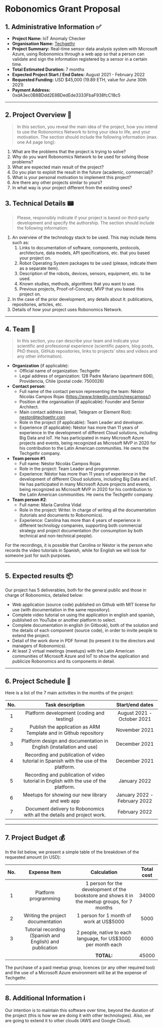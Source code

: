 # Robonomics Grant Proposal

## 1. Administrative Information :white_check_mark:

* **Project Name:** IoT Anomaly Checker
* **Organisation Name:** [Techgethr](https://techgethr.com/)
* **Project Summary:** Real-time sensor data analysis system with Microsoft Azure, using Robonomics through a web app so that a person can validate and sign the information registered by a sensor in a certain time.
* **Total Estimated Duration:** 7 months
* **Expected Project Start / End Dates:** August 2021 - February 2022
* **Requested Funding:** USD $45,000 (19.89 ETH, value for June 30th 2021)
* **Payment Address:** 0xdA3ec0B8BDdd2E8BDedEde3333FbaF938fcC18c5

---

## 2. Project Overview :bookmark_tabs:

> In this section, you reveal the main idea of the project, how you intend to use the Robonomics Network to bring your idea to life, and your motivation. The section should include the following information (max. one A4 page long):

1. What are the problems that the project is trying to solve?
2. Why do you want Robonomics Network to be used for solving those problems? 
3. What are expected main result of the project?
4. Do you plan to exploit the result in the future (academic, commercial)?
5. What is your personal motivation to implement this project?
6. Are there any other projects similar to yours? 
7. In what way is your project different from the existing ones?

## 3. Technical Details :pager:

> Please, responsibly indicate if your project is based on third-party development and specify the authorship. The section should include the following information: 

1. An overview of the technology stack to be used. This may include items such as: 
    1. Links to documentation of software, components, protocols, architecture, data models, API specifications, etc. that you based your project on.
    2. Robot Operating System packages to be used (please, indicate them as a separate item).
    3. Description of the robots, devices, sensors, equipment, etc. to be used.
    4. Known studies, methods, algorithms that you want to use.
    5. Previous projects, Proof-of-Concept, MVP that you based this project on.
2. In the case of the prior development, any details about it: publications, repositories, articles, etc.
3. Details of how your project uses Robonomics Network.

---

## 4. Team :busts_in_silhouette:

> In this section, you can describe your team and indicate your scientific and professional experience (scientific papers, blog posts, PhD thesis, GitHub repositories, links to projects’ sites and videos and any other information).

* **Organization** (if applicable):
    * Official name of organization: Techgethr
    * Legal address of organization: 128 Padre Mariano (apartment 606), Providencia, Chile (postal code: 7500026)
* **Contact person**:
    * Full name of the contact person representing the team: Néstor Nicolás Campos Rojas (https://www.linkedin.com/in/nescampos/)
    * Position at the organisation (if applicable): Founder and Senior Architect.
    * Main contact address (email, Telegram or Element Riot): nestor@techgethr.com
    * Role in the project (if applicable): Team Leader and developer.
    * Experience (if applicable): Néstor has more than 11 years of experience in the development of different Cloud solutions, including Big Data and IoT. He has participated in many Microsoft Azure projects and events, being recognized as Microsoft MVP in 2020 for his contribution to the Latin American communities. He owns the Techgethr company.
* **Team person #1**:
    * Full name: Néstor Nicolás Campos Rojas
    * Role in the project: Team Leader and programmer.
    * Experience: Néstor has more than 11 years of experience in the development of different Cloud solutions, including Big Data and IoT. He has participated in many Microsoft Azure projects and events, being recognized as Microsoft MVP in 2020 for his contribution to the Latin American communities. He owns the Techgethr company.
* **Team person #2**:
    * Full name: María Carolina Vidal
    * Role in the project: Writer. In charge of writing all the documentation (tutorials and documents to Robonomics).
    * Experience: Carolina has more than 4 years of experience in different technology companies, supporting both commercial strategy and project documentation (for consumption by both technical and non-technical people).


For the recordings, it is possible that Carolina or Néstor is the person who records the video tutorials in Spanish, while for English we will look for someone just for such purposes.

---

## 5. Expected results :package:

Our project has 5 deliverables, both for the general public and those in charge of Robonomics, detailed below:

- Web application (source code) published on Github with MIT license for use (with documentation in the same repository).
- Complete video tutorial on using the application in english and spanish, published on YouTube or another platform to select.
- Complete documentation in english (in Gitbook), both of the solution and the details of each component (source code), in order to invite people to extend the project.
- Detail of the work done in PDF format (to present it to the directors and managers of Robonomics).
- At least 2 virtual meetings (meetups) with the Latin American communities of Microsoft Azure and IoT to show the application and publicize Robonomics and its components in detail.

---

## 6. Project Schedule :date:

Here is a list of the 7 main activities in the months of the project:

| No. | Task description | Start/end dates |
|:---:|:----------------:|:---------------:|
| 1 | Platform development (coding and testing) | August 2021 - October 2021|
| 2 | Publish the application as ARM Template and in Github repository | November 2021 |
| 3 | Platform design and documentation in English (installation and use)| December 2021 |
| 4 | Recording and publication of video tutorial in Spanish with the use of the platform. |December 2021 |
| 5 | Recording and publication of video tutorial in English with the use of the platform. |January 2022|
| 6 | Meetups for showing our new library and web app | January 2022 - February 2022 |
| 7 | Document delivery to Robonomics with all the details and project work. | February 2022 |

---

## 7. Project Budget :moneybag:

In the list below, we present a simple table of the breakdown of the requested amount (in USD):

| No. | Expense Item |   Calculation   | Total cost |
|:---:|:------------:|:---------------:|:----------:|
| 1 | Platform programming | 1 person for the development of the bookstore and shows it in the meetup groups, for 7 months | 34000 |
| 2 | Writing the project documentation| 1 person for 1 month of work at US$5000| 5000|
| 3 | Tutorial recording (Spanish and English) and publication | 2 people, native to each language, for US$3000 per month each | 6000|
|     |              |    **TOTAL:**   | 45000 |

The purchase of a paid meetup group, licences (or any other required tool) and the use of a Microsoft Azure environment will be at the expense of Techgethr.

---

## 8. Additional Information :information_source: 

Our intention is to maintain this software over time, beyond the duration of the project (this is how we are doing it with other technologies).
Also, we are going to extend it to other clouds (AWS and Google Cloud).
